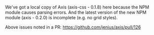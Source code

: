 We've got a local copy of Axis (axis-css - 0.1.8) here because the 
NPM module causes parsing errors. And the latest 
version of the new NPM module (axis - 0.2.0) is incomplete (e.g. no grid styles).

Above issues noted in a PR: https://github.com/jenius/axis/pull/126